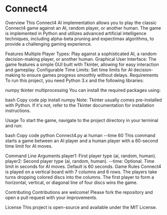 # Connect4

Overview
This Connect4 AI implementation allows you to play the classic Connect4 game against an AI, random player, or another human. The game is implemented in Python and utilizes advanced artificial intelligence techniques, including alpha-beta pruning and expectimax algorithms, to provide a challenging gaming experience.

Features
Multiple Player Types: Play against a sophisticated AI, a random decision-making player, or another human.
Graphical User Interface: The game features a simple GUI built with Tkinter, allowing for easy interaction and gameplay.
Configurable Time Limits: Set time limits for AI decision-making to ensure games progress smoothly without delays.
Requirements
To run this project, you need Python 3.x and the following libraries:

numpy
tkinter
multiprocessing
You can install the required packages using:

bash
Copy code
pip install numpy
Note: Tkinter usually comes pre-installed with Python. If it's not, refer to the Tkinter documentation for installation instructions.

Usage
To start the game, navigate to the project directory in your terminal and run:

bash
Copy code
python Connect4.py ai human --time 60
This command starts a game between an AI player and a human player with a 60-second time limit for AI moves.

Command Line Arguments
player1: First player type (ai, random, human).
player2: Second player type (ai, random, human).
--time: Optional. Time limit in seconds for AI moves. Default is 60 seconds.
Game Rules
Connect4 is played on a vertical board with 7 columns and 6 rows. The players take turns dropping colored discs into the columns. The first player to form a horizontal, vertical, or diagonal line of four discs wins the game.

Contributing
Contributions are welcome! Please fork the repository and open a pull request with your improvements.

License
This project is open-source and available under the MIT License.
